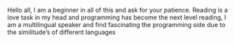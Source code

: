 Hello all, I am a beginner in all of this and ask for your patience. 
Reading is a love task in my head and programming has become the next level reading, I am a multilingual speaker and find fascinating the programming side due to the similitude’s of different languages
